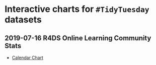 # Interactive charts for `#TidyTuesday` datasets

## 2019-07-16 R4DS Online Learning Community Stats

- [Calendar Chart](../2019-07-16-r4ds-members/calendar-chart.html)
